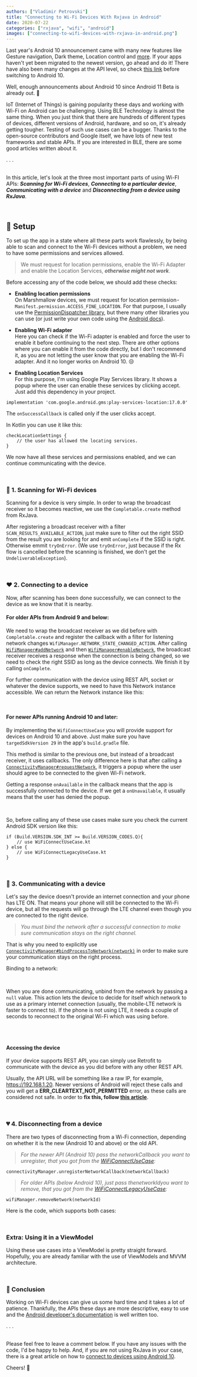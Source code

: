 ```yaml
---
authors: ["Vladimir Petrovski"]
title: "Connecting to Wi-Fi Devices With Rxjava in Android"
date: 2020-07-22
categories: ["rxjava", "wifi", "android"]
images: ["connecting-to-wifi-devices-with-rxjava-in-android.png"]
---
```


Last year's Android 10 announcement came with many new features like Gesture navigation, Dark theme, Location control and [more](https://www.android.com/android-10/). If your apps haven't yet been migrated to the newest version, go ahead and do it! There have also been many changes at the API level, so check [this link](https://developer.android.com/about/versions/10/migration) before switching to Android 10.

Well, enough announcements about Android 10 since Android 11 Beta is already out. 🤭

IoT (Internet of Things) is gaining popularity these days and working with Wi-Fi on Android can be challenging. Using BLE Technology is almost the same thing. When you just think that there are hundreds of different types of devices, different versions of Android, hardware, and so on, it's already getting tougher. Testing of such use cases can be a bugger. Thanks to the open-source contributors and Google itself, we have lots of new test frameworks and stable APIs.
If you are interested in BLE, there are some good articles written about it.

<div class="dots">. . .</div>  

<br/>

In this article, let's look at the three most important parts of using Wi-FI APIs: **_Scanning for Wi-Fi devices_**, **_Connecting to a particular device_**, **_Communicating with a device_** and **_Disconnecting from a device using RxJava_**.

<br/>

## 🚀 Setup
To set up the app in a state where all these parts work flawlessly, by being able to scan and connect to the Wi-Fi devices without a problem, we need to have some permissions and services allowed.

> We must request for location permissions, enable the Wi-Fi Adapter and enable the Location Services, **_otherwise might not work_**.

Before accessing any of the code below, we should add these checks:

* **Enabling location permissions**  
On Marshmallow devices, we must request for location permission - `Manifest.permission.ACCESS_FINE_LOCATION`. For that purpose, I usually use the [PermissionDispatcher library](https://github.com/permissions-dispatcher/PermissionsDispatcher), but there many other libraries you can use (or just write your own code using the [Android docs](https://developer.android.com/training/permissions/requesting)).

* **Enabling Wi-Fi adapter**  
Here you can check if the Wi-Fi adapter is enabled and force the user to enable it before continuing to the next step. There are other options where you can enable it from the code directly, but I don't recommend it, as you are not letting the user know that you are enabling the Wi-Fi adapter. And it no longer works on Android 10. 😒

<script src="https://gist.github.com/vladimirpetrovski/e292bad7f1f956810b047ea03e1a925b.js"></script>

* **Enabling Location Services**  
For this purpose, I'm using Google Play Services library. It shows a popup where the user can enable these services by clicking accept. Just add this dependency in your project.

```
implementation 'com.google.android.gms:play-services-location:17.0.0'
```

The `onSuccessCallback` is called only if the user clicks accept.

<script src="https://gist.github.com/vladimirpetrovski/14b6c6160aa5f7042537bb69a81e772d.js"></script>

In Kotlin you can use it like this:

```
checkLocationSettings {
    // the user has allowed the locating services.
}
```
We now have all these services and permissions enabled, and we can continue communicating with the device.

<br/>

### 🔎 1. Scanning for Wi-Fi devices
Scanning for a device is very simple. In order to wrap the broadcast receiver so it becomes reactive, we use the `Completable.create` method from RxJava.

After registering a broadcast receiver with a filter `SCAN_RESULTS_AVAILABLE_ACTION`, just make sure to filter out the right SSID from the result you are looking for and emit `onComplete` if the SSID is right. Otherwise emmit `tryOnError`. (We use `tryOnError`, just because if the Rx flow is cancelled before the scanning is finished, we don't get the `UndeliverableException`).

<script src="https://gist.github.com/vladimirpetrovski/fa4d5ed051a12186eb8c848f5804ecf1.js"></script>

<br/>

### ❤️ 2. Connecting to a device
Now, after scanning has been done successfully, we can connect to the device as we know that it is nearby.

#### For older APIs from Android 9 and below:
We need to wrap the broadcast receiver as we did before with `Completable.create` and register the callback with a filter for listening network changes `WifiManager.NETWORK_STATE_CHANGED_ACTION`. After calling [`WifiManager#addNetwork`](https://developer.android.com/reference/android/net/wifi/WifiManager#addNetwork(android.net.wifi.WifiConfiguration)) and then [`WifiManager#enableNetwork`](https://developer.android.com/reference/android/net/wifi/WifiManager#enableNetwork(int,%20boolean)), the broadcast receiver receives a response when the connection is being changed, so we need to check the right SSID as long as the device connects. We finish it by calling `onComplete`.

For further communication with the device using REST API, socket or whatever the device supports, we need to have this Network instance accessible. We can return the Network instance like this:

<script src="https://gist.github.com/vladimirpetrovski/db32ca9dfe370b035a231ea8f51d299e.js"></script>

<script src="https://gist.github.com/vladimirpetrovski/aec62d79225732fa9d554b4c5fc3d0c0.js"></script>

<br/>

#### For newer APIs running Android 10 and later:
By implementing the `WifiConnectUseCase` you will provide support for devices on Android 10 and above. Just make sure you have `targedSdkVersion 29` in the app's `build.gradle` file.

This method is similar to the previous one, but instead of a broadcast receiver, it uses callbacks. The only difference here is that after calling a [`ConnectivityManager#requestNetwork`](https://developer.android.com/reference/android/net/ConnectivityManager#requestNetwork(android.net.NetworkRequest,%20android.net.ConnectivityManager.NetworkCallback)), it triggers a popup where the user should agree to be connected to the given Wi-Fi network.

Getting a response `onAvailable` in the callback means that the app is successfully connected to the device. If we get a `onUnavailable`, it usually means that the user has denied the popup.

<script src="https://gist.github.com/vladimirpetrovski/9b75656d0aff82a23f199cee7dd13762.js"></script>

<br/>

So, before calling any of these use cases make sure you check the current Android SDK version like this:

```
if (Build.VERSION.SDK_INT >= Build.VERSION_CODES.Q){
    // use WiFiConnectUseCase.kt
} else {
    // use WiFiConnectLegacyUseCase.kt
}
```

<br/>

### 📡 3. Communicating with a device
Let's say the device doesn't provide an internet connection and your phone has LTE ON. That means your phone will still be connected to the Wi-Fi device, but all the requests will go through the LTE channel even though you are connected to the right device.

> _You must bind the network after a successful connection to make sure communication stays on the right channel._

That is why you need to explicitly use [`ConnectivityManager#bindProcessToNetwork(network)`](https://developer.android.com/reference/android/net/ConnectivityManager#bindProcessToNetwork(android.net.Network)) in order to make sure your communication stays on the right process.

Binding to a network:

<script src="https://gist.github.com/vladimirpetrovski/c0482830d201db48d4e85f74686e1a4f.js"></script>

<br/>

When you are done communicating, unbind from the network by passing a `null` value. This action lets the device to decide for itself which network to use as a primary internet connection (usually, the mobile-LTE network is faster to connect to). If the phone is not using LTE, it needs a couple of seconds to reconnect to the original Wi-Fi which was using before.

<br/>

<script src="https://gist.github.com/vladimirpetrovski/b00b24b184b0153bfc4c30de5ead182a.js"></script>

<br/>

#### Accessing the device
If your device supports REST API, you can simply use Retrofit to communicate with the device as you did before with any other REST API.

Usually, the API URL will be something like a raw IP, for example, https://192.168.1.20. Newer versions of Android will reject these calls and you will get a **ERR_CLEARTEXT_NOT_PERMITTED** error, as these calls are considered not safe. In order to **fix this, follow [this article](https://medium.com/@jorgekg3/how-enable-clear-text-traffic-on-android-9-ad56603fb17d)**.

<br/>

### 💔 4. Disconnecting from a device
There are two types of disconnecting from a Wi-Fi connection, depending on whether it is the new (Android 10 and above) or the old API.

> _For the newer API (Android 10) pass the networkCallback you want to unregister, that you got from the [WiFiConnectUseCase](https://gist.github.com/vladimirpetrovski/9b75656d0aff82a23f199cee7dd13762):_

```
connectivityManager.unregisterNetworkCallback(networkCallback)
```

> _For older APIs (below Android 10), just pass thenetworkIdyou want to remove, that you got from the [WiFiConnectLegacyUseCase](https://gist.github.com/vladimirpetrovski/aec62d79225732fa9d554b4c5fc3d0c0):_

```
wifiManager.removeNetwork(networkId)
```

Here is the code, which supports both cases:

<script src="https://gist.github.com/vladimirpetrovski/000d2bd7ecc7a9abe828a060cf8decbd.js"></script>

<br/>

### Extra: Using it in a ViewModel
Using these use cases into a ViewModel is pretty straight forward. Hopefully, you are already familiar with the use of ViewModels and MVVM architecture.

<script src="https://gist.github.com/vladimirpetrovski/d7435d8ffea8780dc8d76c33007fa5a6.js"></script>

<br/>

### 💪 Conclusion
Working on Wi-Fi devices can give us some hard time and it takes a lot of patience. Thankfully, the APIs these days are more descriptive, easy to use and the [Android developer's documentation](https://developer.android.com/docs) is well written too.

<div class="dots">. . .</div>

<br/>

Please feel free to leave a comment below. If you have any issues with the code, I'd be happy to help. And, if you are not using  RxJava in your case, there is a great article on how to [connect to devices using Android 10](https://blog.ostebaronen.dk/2019/11/android-10-wifi.html).

Cheers! 🍻
